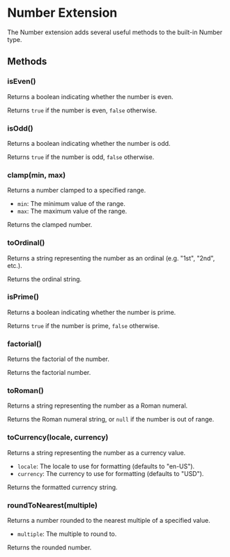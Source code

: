 # Number Extension

The Number extension adds several useful methods to the built-in Number type.

## Methods

### isEven()

Returns a boolean indicating whether the number is even.

Returns `true` if the number is even, `false` otherwise.

### isOdd()

Returns a boolean indicating whether the number is odd.

Returns `true` if the number is odd, `false` otherwise.

### clamp(min, max)

Returns a number clamped to a specified range.

* `min`: The minimum value of the range.
* `max`: The maximum value of the range.

Returns the clamped number.

### toOrdinal()

Returns a string representing the number as an ordinal (e.g. "1st", "2nd", etc.).

Returns the ordinal string.

### isPrime()

Returns a boolean indicating whether the number is prime.

Returns `true` if the number is prime, `false` otherwise.

### factorial()

Returns the factorial of the number.

Returns the factorial number.

### toRoman()

Returns a string representing the number as a Roman numeral.

Returns the Roman numeral string, or `null` if the number is out of range.

### toCurrency(locale, currency)

Returns a string representing the number as a currency value.

* `locale`: The locale to use for formatting (defaults to "en-US").
* `currency`: The currency to use for formatting (defaults to "USD").

Returns the formatted currency string.

### roundToNearest(multiple)

Returns a number rounded to the nearest multiple of a specified value.

* `multiple`: The multiple to round to.

Returns the rounded number.